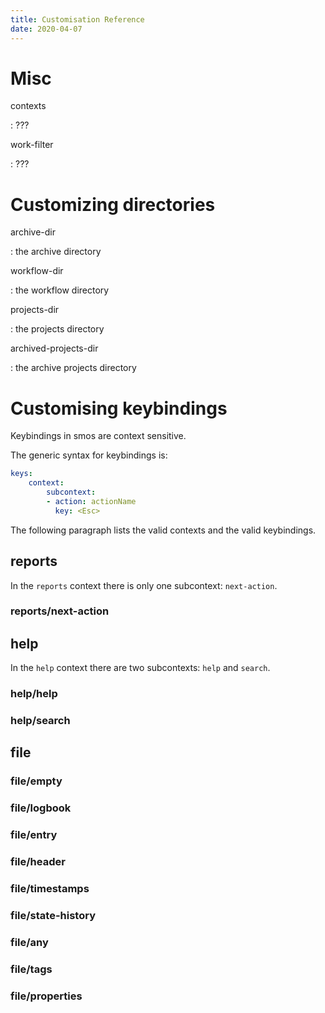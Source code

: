 ```yaml
---
title: Customisation Reference
date: 2020-04-07
---
```


# Misc #

contexts

: ???

work-filter

: ???

# Customizing directories #

archive-dir

: the archive directory

workflow-dir

: the workflow directory

projects-dir

: the projects directory

archived-projects-dir

: the archive projects directory


# Customising keybindings #

<!-- NOTE: It should be nice to be able to generate the reference for
           the keybingings automatically, since the information are
           already present in the help screen -->

Keybindings in smos are context sensitive.

The generic syntax for keybindings is:

```yaml
keys:
    context:
        subcontext:
        - action: actionName
          key: <Esc>
```

The following paragraph lists the valid contexts and the valid
keybindings.

## reports ##

In the `reports` context there is only one subcontext: `next-action`.

### reports/next-action ###

## help ##

In the `help` context there are two subcontexts: `help` and `search`.

### help/help ###

### help/search ###

## file ##

### file/empty ###

### file/logbook ###

### file/entry ###

### file/header ###

### file/timestamps ###

### file/state-history ###

### file/any ###

### file/tags ###

### file/properties ###

